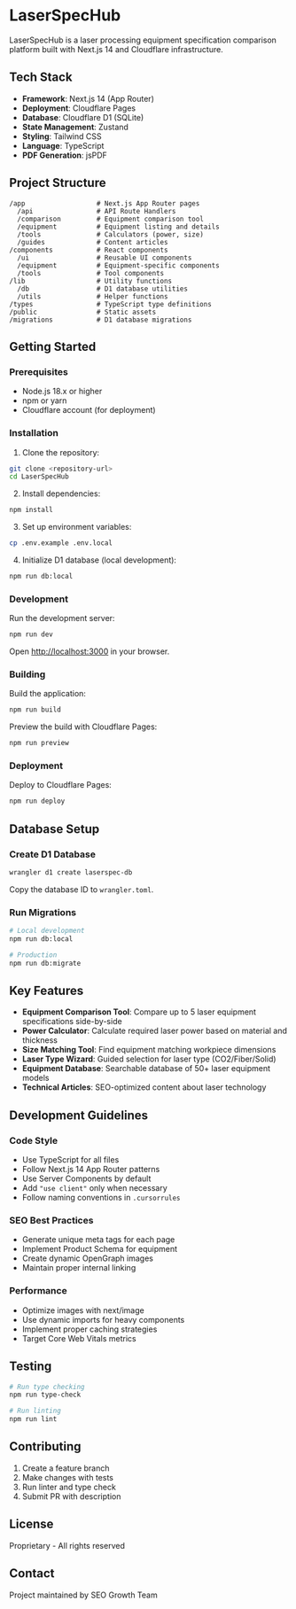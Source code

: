# LaserSpecHub

LaserSpecHub is a laser processing equipment specification comparison platform built with Next.js 14 and Cloudflare infrastructure.

## Tech Stack

- **Framework**: Next.js 14 (App Router)
- **Deployment**: Cloudflare Pages
- **Database**: Cloudflare D1 (SQLite)
- **State Management**: Zustand
- **Styling**: Tailwind CSS
- **Language**: TypeScript
- **PDF Generation**: jsPDF

## Project Structure

```
/app                  # Next.js App Router pages
  /api                # API Route Handlers
  /comparison         # Equipment comparison tool
  /equipment          # Equipment listing and details
  /tools              # Calculators (power, size)
  /guides             # Content articles
/components           # React components
  /ui                 # Reusable UI components
  /equipment          # Equipment-specific components
  /tools              # Tool components
/lib                  # Utility functions
  /db                 # D1 database utilities
  /utils              # Helper functions
/types                # TypeScript type definitions
/public               # Static assets
/migrations           # D1 database migrations
```

## Getting Started

### Prerequisites

- Node.js 18.x or higher
- npm or yarn
- Cloudflare account (for deployment)

### Installation

1. Clone the repository:
```bash
git clone <repository-url>
cd LaserSpecHub
```

2. Install dependencies:
```bash
npm install
```

3. Set up environment variables:
```bash
cp .env.example .env.local
```

4. Initialize D1 database (local development):
```bash
npm run db:local
```

### Development

Run the development server:
```bash
npm run dev
```

Open [http://localhost:3000](http://localhost:3000) in your browser.

### Building

Build the application:
```bash
npm run build
```

Preview the build with Cloudflare Pages:
```bash
npm run preview
```

### Deployment

Deploy to Cloudflare Pages:
```bash
npm run deploy
```

## Database Setup

### Create D1 Database

```bash
wrangler d1 create laserspec-db
```

Copy the database ID to `wrangler.toml`.

### Run Migrations

```bash
# Local development
npm run db:local

# Production
npm run db:migrate
```

## Key Features

- **Equipment Comparison Tool**: Compare up to 5 laser equipment specifications side-by-side
- **Power Calculator**: Calculate required laser power based on material and thickness
- **Size Matching Tool**: Find equipment matching workpiece dimensions
- **Laser Type Wizard**: Guided selection for laser type (CO2/Fiber/Solid)
- **Equipment Database**: Searchable database of 50+ laser equipment models
- **Technical Articles**: SEO-optimized content about laser technology

## Development Guidelines

### Code Style

- Use TypeScript for all files
- Follow Next.js 14 App Router patterns
- Use Server Components by default
- Add `"use client"` only when necessary
- Follow naming conventions in `.cursorrules`

### SEO Best Practices

- Generate unique meta tags for each page
- Implement Product Schema for equipment
- Create dynamic OpenGraph images
- Maintain proper internal linking

### Performance

- Optimize images with next/image
- Use dynamic imports for heavy components
- Implement proper caching strategies
- Target Core Web Vitals metrics

## Testing

```bash
# Run type checking
npm run type-check

# Run linting
npm run lint
```

## Contributing

1. Create a feature branch
2. Make changes with tests
3. Run linter and type check
4. Submit PR with description

## License

Proprietary - All rights reserved

## Contact

Project maintained by SEO Growth Team











